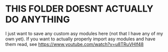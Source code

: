 # THIS FOLDER DOESNT ACTUALLY DO ANYTHING

I just want to save any custom asy modules here (not that I have any of my own yet). If you want to actually properly import asy modules and have them read, see https://www.youtube.com/watch?v=u8TRuVHlf48
